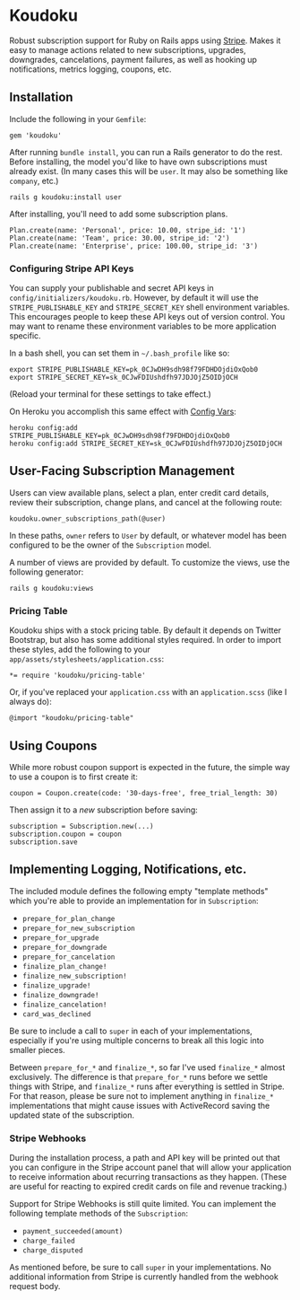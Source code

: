 # Koudoku

Robust subscription support for Ruby on Rails apps using [Stripe](https://stripe.com). Makes it easy to manage actions related to new subscriptions, upgrades, downgrades, cancelations, payment failures, as well as hooking up notifications, metrics logging, coupons, etc.

## Installation

Include the following in your `Gemfile`:

    gem 'koudoku'
    
After running `bundle install`, you can run a Rails generator to do the rest. Before installing, the model you'd like to have own subscriptions must already exist. (In many cases this will be `user`. It may also be something like `company`, etc.)

    rails g koudoku:install user
    
After installing, you'll need to add some subscription plans.

    Plan.create(name: 'Personal', price: 10.00, stripe_id: '1')
    Plan.create(name: 'Team', price: 30.00, stripe_id: '2')
    Plan.create(name: 'Enterprise', price: 100.00, stripe_id: '3')
    
### Configuring Stripe API Keys

You can supply your publishable and secret API keys in `config/initializers/koudoku.rb`. However, by default it will use the `STRIPE_PUBLISHABLE_KEY` and `STRIPE_SECRET_KEY` shell environment variables. This encourages people to keep these API keys out of version control. You may want to rename these environment variables to be more application specific.

In a bash shell, you can set them in `~/.bash_profile` like so:

    export STRIPE_PUBLISHABLE_KEY=pk_0CJwDH9sdh98f79FDHDOjdiOxQob0
    export STRIPE_SECRET_KEY=sk_0CJwFDIUshdfh97JDJOjZ5OIDjOCH
    
(Reload your terminal for these settings to take effect.)
    
On Heroku you accomplish this same effect with [Config Vars](https://devcenter.heroku.com/articles/config-vars):

    heroku config:add STRIPE_PUBLISHABLE_KEY=pk_0CJwDH9sdh98f79FDHDOjdiOxQob0
    heroku config:add STRIPE_SECRET_KEY=sk_0CJwFDIUshdfh97JDJOjZ5OIDjOCH
    
## User-Facing Subscription Management

Users can view available plans, select a plan, enter credit card details, review their subscription, change plans, and cancel at the following route:

    koudoku.owner_subscriptions_path(@user)
  
In these paths, `owner` refers to `User` by default, or whatever model has been configured to be the owner of the `Subscription` model.

A number of views are provided by default. To customize the views, use the following generator:

    rails g koudoku:views

### Pricing Table

Koudoku ships with a stock pricing table. By default it depends on Twitter Bootstrap, but also has some additional styles required. In order to import these styles, add the following to your `app/assets/stylesheets/application.css`:

    *= require 'koudoku/pricing-table'
    
Or, if you've replaced your `application.css` with an `application.scss` (like I always do):

    @import "koudoku/pricing-table"
    
    
## Using Coupons

While more robust coupon support is expected in the future, the simple way to use a coupon is to first create it:

    coupon = Coupon.create(code: '30-days-free', free_trial_length: 30)
    
Then assign it to a _new_ subscription before saving:

    subscription = Subscription.new(...)
    subscription.coupon = coupon
    subscription.save
    
## Implementing Logging, Notifications, etc.

The included module defines the following empty "template methods" which you're able to provide an implementation for in `Subscription`:

 - `prepare_for_plan_change`
 - `prepare_for_new_subscription`
 - `prepare_for_upgrade`
 - `prepare_for_downgrade`
 - `prepare_for_cancelation`
 - `finalize_plan_change!`
 - `finalize_new_subscription!`
 - `finalize_upgrade!`
 - `finalize_downgrade!`
 - `finalize_cancelation!`
 - `card_was_declined`
 
Be sure to include a call to `super` in each of your implementations, especially if you're using multiple concerns to break all this logic into smaller pieces.

Between `prepare_for_*` and `finalize_*`, so far I've used `finalize_*` almost exclusively. The difference is that `prepare_for_*` runs before we settle things with Stripe, and `finalize_*` runs after everything is settled in Stripe. For that reason, please be sure not to implement anything in `finalize_*` implementations that might cause issues with ActiveRecord saving the updated state of the subscription.

### Stripe Webhooks

During the installation process, a path and API key will be printed out that you can configure in the Stripe account panel that will allow your application to receive information about recurring transactions as they happen. (These are useful for reacting to expired credit cards on file and revenue tracking.)

Support for Stripe Webhooks is still quite limited. You can implement the following template methods of the `Subscription`:

  - `payment_succeeded(amount)`
  - `charge_failed`
  - `charge_disputed`
  
As mentioned before, be sure to call `super` in your implementations. No additional information from Stripe is currently handled from the webhook request body.